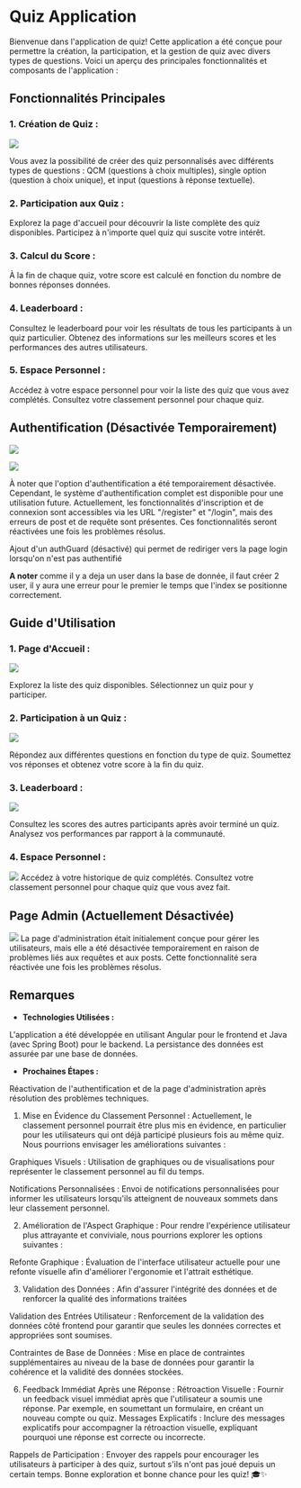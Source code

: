 # Quiz Application
Bienvenue dans l'application de quiz! Cette application a été conçue pour permettre la création, la participation, et la gestion de quiz avec divers types de questions. Voici un aperçu des principales fonctionnalités et composants de l'application :

## Fonctionnalités Principales
### 1. Création de Quiz :

![](./ressources/creation-quiz.png)

Vous avez la possibilité de créer des quiz personnalisés avec différents types de questions : QCM (questions à choix multiples), single option (question à choix unique), et input (questions à réponse textuelle).
### 2. Participation aux Quiz :

Explorez la page d'accueil pour découvrir la liste complète des quiz disponibles.
Participez à n'importe quel quiz qui suscite votre intérêt.
### 3. Calcul du Score :

À la fin de chaque quiz, votre score est calculé en fonction du nombre de bonnes réponses données.
### 4. Leaderboard :

Consultez le leaderboard pour voir les résultats de tous les participants à un quiz particulier.
Obtenez des informations sur les meilleurs scores et les performances des autres utilisateurs.
### 5. Espace Personnel :

Accédez à votre espace personnel pour voir la liste des quiz que vous avez complétés.
Consultez votre classement personnel pour chaque quiz.
## Authentification (Désactivée Temporairement)
![](./ressources/register.png)

![](./ressources/login.png)

À noter que l'option d'authentification a été temporairement désactivée. Cependant, le système d'authentification complet est disponible pour une utilisation future. Actuellement, les fonctionnalités d'inscription et de connexion sont accessibles via les URL "/register" et "/login", mais des erreurs de post et de requête sont présentes. Ces fonctionnalités seront réactivées une fois les problèmes résolus.

Ajout d'un authGuard (désactivé) qui permet de rediriger vers la page login lorsqu'on n'est pas authentifié

**A noter**
comme il y a deja un user dans la base de donnée, il faut créer 2 user, il y aura une erreur pour le premier le temps que l'index se positionne correctement.


## Guide d'Utilisation
### 1. Page d'Accueil :

![](./ressources/web-app.png)

Explorez la liste des quiz disponibles.
Sélectionnez un quiz pour y participer.
### 2. Participation à un Quiz :

![](./ressources/quiz.png)

Répondez aux différentes questions en fonction du type de quiz.
Soumettez vos réponses et obtenez votre score à la fin du quiz.
### 3. Leaderboard :

![](./ressources/leaderboard.png)

Consultez les scores des autres participants après avoir terminé un quiz.
Analysez vos performances par rapport à la communauté.
### 4. Espace Personnel :

![](./ressources/profile.png)
Accédez à votre historique de quiz complétés.
Consultez votre classement personnel pour chaque quiz que vous avez fait.
## Page Admin (Actuellement Désactivée)

![](./ressources/admin.png)
La page d'administration était initialement conçue pour gérer les utilisateurs, mais elle a été désactivée temporairement en raison de problèmes liés aux requêtes et aux posts. Cette fonctionnalité sera réactivée une fois les problèmes résolus.

## Remarques
* **Technologies Utilisées :**

L'application a été développée en utilisant Angular pour le frontend et Java (avec Spring Boot) pour le backend.
La persistance des données est assurée par une base de données.

* **Prochaines Étapes :**

Réactivation de l'authentification et de la page d'administration après résolution des problèmes techniques.

1. Mise en Évidence du Classement Personnel :
   Actuellement, le classement personnel pourrait être plus mis en évidence, en particulier pour les utilisateurs qui ont déjà participé plusieurs fois au même quiz. Nous pourrions envisager les améliorations suivantes :

Graphiques Visuels : Utilisation de graphiques ou de visualisations pour représenter le classement personnel au fil du temps.

Notifications Personnalisées : Envoi de notifications personnalisées pour informer les utilisateurs lorsqu'ils atteignent de nouveaux sommets dans leur classement personnel.

2. Amélioration de l'Aspect Graphique :
   Pour rendre l'expérience utilisateur plus attrayante et conviviale, nous pourrions explorer les options suivantes :

Refonte Graphique : Évaluation de l'interface utilisateur actuelle pour une refonte visuelle afin d'améliorer l'ergonomie et l'attrait esthétique.

3. Validation des Données :
   Afin d'assurer l'intégrité des données et de renforcer la qualité des informations traitées

Validation des Entrées Utilisateur : Renforcement de la validation des données côté frontend pour garantir que seules les données correctes et appropriées sont soumises.

Contraintes de Base de Données : Mise en place de contraintes supplémentaires au niveau de la base de données pour garantir la cohérence et la validité des données stockées.

6. Feedback Immédiat Après une Réponse :
   Rétroaction Visuelle : Fournir un feedback visuel immédiat après que l'utilisateur a soumis une réponse. Par exemple, en soumettant un formulaire, en créant un nouveau compte ou quiz.
Messages Explicatifs : Inclure des messages explicatifs pour accompagner la rétroaction visuelle, expliquant pourquoi une réponse est correcte ou incorrecte.


Rappels de Participation : Envoyer des rappels pour encourager les utilisateurs à participer à des quiz, surtout s'ils n'ont pas joué depuis un certain temps.
Bonne exploration et bonne chance pour les quiz! 🎓✨